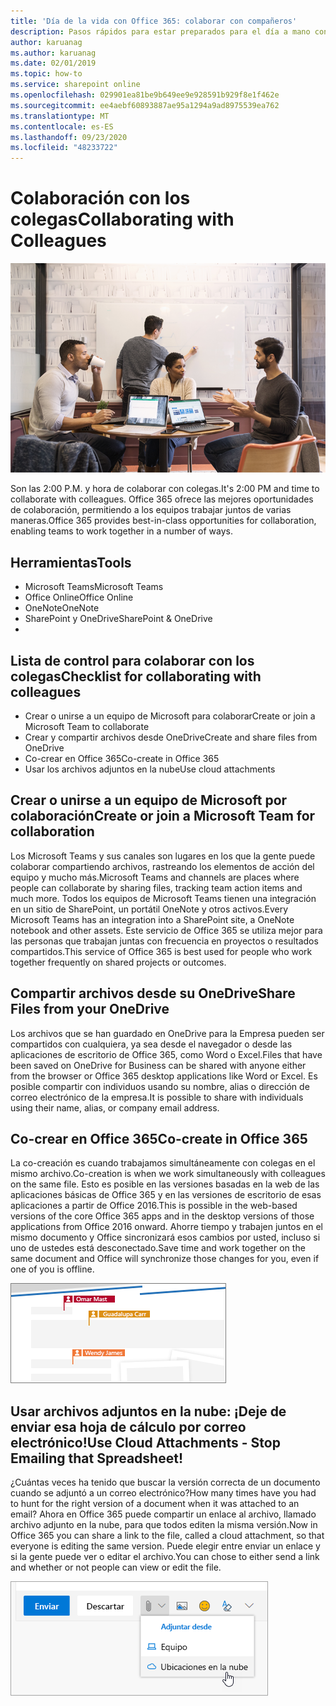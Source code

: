 ```yaml
---
title: 'Día de la vida con Office 365: colaborar con compañeros'
description: Pasos rápidos para estar preparados para el día a mano con Office 365
author: karuanag
ms.author: karuanag
ms.date: 02/01/2019
ms.topic: how-to
ms.service: sharepoint online
ms.openlocfilehash: 029901ea81be9b649ee9e928591b929f8e1f462e
ms.sourcegitcommit: ee4aebf60893887ae95a1294a9ad8975539ea762
ms.translationtype: MT
ms.contentlocale: es-ES
ms.lasthandoff: 09/23/2020
ms.locfileid: "48233722"
---
```

# <a name="collaborating-with-colleagues"></a><span data-ttu-id="6ad8a-103">Colaboración con los colegas</span><span class="sxs-lookup"><span data-stu-id="6ad8a-103">Collaborating with Colleagues</span></span>

![Visual de recorrido](media/ditl_collab.png)

<span data-ttu-id="6ad8a-105">Son las 2:00 P.M. y hora de colaborar con colegas.</span><span class="sxs-lookup"><span data-stu-id="6ad8a-105">It's 2:00 PM and time to collaborate with colleagues.</span></span> <span data-ttu-id="6ad8a-106">Office 365 ofrece las mejores oportunidades de colaboración, permitiendo a los equipos trabajar juntos de varias maneras.</span><span class="sxs-lookup"><span data-stu-id="6ad8a-106">Office 365 provides best-in-class opportunities for collaboration, enabling teams to work together in a number of ways.</span></span> 

## <a name="tools"></a><span data-ttu-id="6ad8a-107">Herramientas</span><span class="sxs-lookup"><span data-stu-id="6ad8a-107">Tools</span></span>
- <span data-ttu-id="6ad8a-108">Microsoft Teams</span><span class="sxs-lookup"><span data-stu-id="6ad8a-108">Microsoft Teams</span></span>
- <span data-ttu-id="6ad8a-109">Office Online</span><span class="sxs-lookup"><span data-stu-id="6ad8a-109">Office Online</span></span>
- <span data-ttu-id="6ad8a-110">OneNote</span><span class="sxs-lookup"><span data-stu-id="6ad8a-110">OneNote</span></span>
- <span data-ttu-id="6ad8a-111">SharePoint y OneDrive</span><span class="sxs-lookup"><span data-stu-id="6ad8a-111">SharePoint & OneDrive</span></span>
- 
## <a name="checklist-for-collaborating-with-colleagues"></a><span data-ttu-id="6ad8a-112">Lista de control para colaborar con los colegas</span><span class="sxs-lookup"><span data-stu-id="6ad8a-112">Checklist for collaborating with colleagues</span></span>
- <span data-ttu-id="6ad8a-113">Crear o unirse a un equipo de Microsoft para colaborar</span><span class="sxs-lookup"><span data-stu-id="6ad8a-113">Create or join a Microsoft Team to collaborate</span></span>
- <span data-ttu-id="6ad8a-114">Crear y compartir archivos desde OneDrive</span><span class="sxs-lookup"><span data-stu-id="6ad8a-114">Create and share files from OneDrive</span></span> 
- <span data-ttu-id="6ad8a-115">Co-crear en Office 365</span><span class="sxs-lookup"><span data-stu-id="6ad8a-115">Co-create in Office 365</span></span> 
- <span data-ttu-id="6ad8a-116">Usar los archivos adjuntos en la nube</span><span class="sxs-lookup"><span data-stu-id="6ad8a-116">Use cloud attachments</span></span>

## <a name="create-or-join-a-microsoft-team-for-collaboration"></a><span data-ttu-id="6ad8a-117">Crear o unirse a un equipo de Microsoft por colaboración</span><span class="sxs-lookup"><span data-stu-id="6ad8a-117">Create or join a Microsoft Team for collaboration</span></span>

<span data-ttu-id="6ad8a-118">Los Microsoft Teams y sus canales son lugares en los que la gente puede colaborar compartiendo archivos, rastreando los elementos de acción del equipo y mucho más.</span><span class="sxs-lookup"><span data-stu-id="6ad8a-118">Microsoft Teams and channels are places where people can collaborate by sharing files, tracking team action items and much more.</span></span> <span data-ttu-id="6ad8a-119">Todos los equipos de Microsoft Teams tienen una integración en un sitio de SharePoint, un portátil OneNote y otros activos.</span><span class="sxs-lookup"><span data-stu-id="6ad8a-119">Every Microsoft Teams has an integration into a SharePoint site, a OneNote notebook and other assets.</span></span> <span data-ttu-id="6ad8a-120">Este servicio de Office 365 se utiliza mejor para las personas que trabajan juntas con frecuencia en proyectos o resultados compartidos.</span><span class="sxs-lookup"><span data-stu-id="6ad8a-120">This service of Office 365 is best used for people who work together frequently on shared projects or outcomes.</span></span> 

## <a name="share-files-from-your-onedrive"></a><span data-ttu-id="6ad8a-121">Compartir archivos desde su OneDrive</span><span class="sxs-lookup"><span data-stu-id="6ad8a-121">Share Files from your OneDrive</span></span>
<span data-ttu-id="6ad8a-122">Los archivos que se han guardado en OneDrive para la Empresa pueden ser compartidos con cualquiera, ya sea desde el navegador o desde las aplicaciones de escritorio de Office 365, como Word o Excel.</span><span class="sxs-lookup"><span data-stu-id="6ad8a-122">Files that have been saved on OneDrive for Business can be shared with anyone either from the browser or Office 365 desktop applications like Word or Excel.</span></span> <span data-ttu-id="6ad8a-123">Es posible compartir con individuos usando su nombre, alias o dirección de correo electrónico de la empresa.</span><span class="sxs-lookup"><span data-stu-id="6ad8a-123">It is possible to share with individuals using their name, alias, or company email address.</span></span> 

## <a name="co-create-in-office-365"></a><span data-ttu-id="6ad8a-124">Co-crear en Office 365</span><span class="sxs-lookup"><span data-stu-id="6ad8a-124">Co-create in Office 365</span></span>
<span data-ttu-id="6ad8a-125">La co-creación es cuando trabajamos simultáneamente con colegas en el mismo archivo.</span><span class="sxs-lookup"><span data-stu-id="6ad8a-125">Co-creation is when we work simultaneously with colleagues on the same file.</span></span> <span data-ttu-id="6ad8a-126">Esto es posible en las versiones basadas en la web de las aplicaciones básicas de Office 365 y en las versiones de escritorio de esas aplicaciones a partir de Office 2016.</span><span class="sxs-lookup"><span data-stu-id="6ad8a-126">This is possible in the web-based versions of the core Office 365 apps and in the desktop versions of those applications from Office 2016 onward.</span></span>  <span data-ttu-id="6ad8a-127">Ahorre tiempo y trabajen juntos en el mismo documento y Office sincronizará esos cambios por usted, incluso si uno de ustedes está desconectado.</span><span class="sxs-lookup"><span data-stu-id="6ad8a-127">Save time and work together on the same document and Office will synchronize those changes for you, even if one of you is offline.</span></span> 

![Co-autor en Word](media/ditl_coauth.png)

## <a name="use-cloud-attachments---stop-emailing-that-spreadsheet"></a><span data-ttu-id="6ad8a-129">Usar archivos adjuntos en la nube: ¡Deje de enviar esa hoja de cálculo por correo electrónico!</span><span class="sxs-lookup"><span data-stu-id="6ad8a-129">Use Cloud Attachments - Stop Emailing that Spreadsheet!</span></span>
<span data-ttu-id="6ad8a-130">¿Cuántas veces ha tenido que buscar la versión correcta de un documento cuando se adjuntó a un correo electrónico?</span><span class="sxs-lookup"><span data-stu-id="6ad8a-130">How many times have you had to hunt for the right version of a document when it was attached to an email?</span></span> <span data-ttu-id="6ad8a-131">Ahora en Office 365 puede compartir un enlace al archivo, llamado archivo adjunto en la nube, para que todos editen la misma versión.</span><span class="sxs-lookup"><span data-stu-id="6ad8a-131">Now in Office 365 you can share a link to the file, called a cloud attachment, so that everyone is editing the same version.</span></span>  <span data-ttu-id="6ad8a-132">Puede elegir entre enviar un enlace y si la gente puede ver o editar el archivo.</span><span class="sxs-lookup"><span data-stu-id="6ad8a-132">You can chose to either send a link and whether or not people can view or edit the file.</span></span> 

![Adjuntos a la nube](media/ditl_cloudattach.png)

